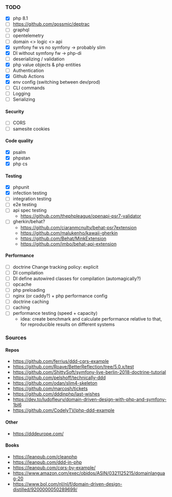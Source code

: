 ### TODO

- [x] php 8.1
- [ ] https://github.com/qossmic/deptrac
- [ ] graphql
- [ ] opentelemetry
- [ ] domain <> logic <> api
- [x] symfony fw vs no symfony -> probably slim
- [x] DI without symfony fw -> php-di
- [ ] deserializing / validation
- [x] php value objects & php entities
- [ ] Authentication
- [x] Github Actions
- [x] env config (switching between dev/prod)
- [ ] CLI commands
- [ ] Logging
- [ ] Serializing

#### Security
- [ ] CORS
- [ ] samesite cookies

#### Code quality
- [x] psalm
- [x] phpstan
- [x] php cs

#### Testing
- [x] phpunit
- [x] infection testing
- [ ] integration testing
- [ ] e2e testing
- [ ] api spec testing
  - https://github.com/thephpleague/openapi-psr7-validator
- [ ] gherkin/behat?
  - https://github.com/ciaranmcnulty/behat-psr7extension
  - https://github.com/malukenho/kawaii-gherkin
  - https://github.com/Behat/MinkExtension
  - https://github.com/imbo/behat-api-extension

#### Performance
- [ ] doctrine Change tracking policy: explicit
- [ ] DI compilation
- [ ] DI define autowired classes for compilation (automagically?)
- [ ] opcache
- [ ] php preloading
- [ ] nginx (or caddy?) + php performance config
- [ ] doctrine caching
- [ ] caching
- [ ] performance testing (speed + capacity)
  - idea: create benchmark and calculate performance relative to that,
    for reproducible results on different systems

### Sources

#### Repos

- https://github.com/ferrius/ddd-cqrs-example
- https://github.com/Roave/BetterReflection/tree/5.0.x/test
- https://github.com/ShittySoft/symfony-live-berlin-2018-doctrine-tutorial
- https://github.com/pelshoff/technically-ddd
- https://github.com/odan/slim4-skeleton
- https://github.com/marcosh/tickets
- https://github.com/dddinphp/last-wishes
- https://dev.to/ludofleury/domain-driven-design-with-php-and-symfony-1bl6
- https://github.com/CodelyTV/php-ddd-example

#### Other

- https://dddeurope.com/

#### Books

- https://leanpub.com/cleanphp
- https://leanpub.com/ddd-in-php
- https://leanpub.com/cqrs-by-example/
- https://www.amazon.com/exec/obidos/ASIN/0321125215/domainlanguag-20
- https://www.bol.com/nl/nl/f/domain-driven-design-distilled/9200000050289699/

